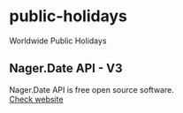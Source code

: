 # public-holidays

Worldwide Public Holidays

## Nager.Date API - V3

 Nager.Date API is free open source software.  
 [Check website](https://date.nager.at/swagger/index.html)
